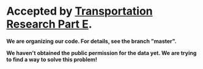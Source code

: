 # Accepted by [Transportation Research Part E](https://www.sciencedirect.com/science/article/abs/pii/S1366554525001929).
**We are organizing our code. For details, see the branch "master".**

**We haven't obtained the public permission for the data yet. We are trying to find a way to solve this problem!**
